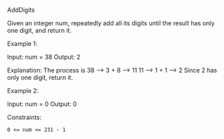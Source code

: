 AddDigits

Given an integer num, repeatedly add all its digits until the result has only one digit, and return it.

Example 1:

Input: num = 38
Output: 2

Explanation: The process is
38 --> 3 + 8 --> 11
11 --> 1 + 1 --> 2 
Since 2 has only one digit, return it.

Example 2:

Input: num = 0
Output: 0

Constraints:

    0 <= num <= 231 - 1
